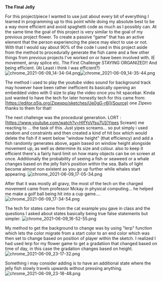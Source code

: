 **The Final Jelly**

For this project/piece I wanted to use just about every bit of everything I learned in programming up to this point while doing my absolute best to be a way more efficient and avoid spaghetti code as much as I possibly can. At the same time the goal of this project is very similar to the goal of my previous project flower. To create a passive “game” that has an active element that the person experiencing the piece may elect to use or not. 
With that I would say about 90% of the code I used in this project aside from the method to procedurally generate the fish came and a few other things from previous projects I’ve worked on or have been involved with. IE movement, array splice etc. The First Challenge STAYING ORGANIZED!! And being efficient. (At Least i think I was efficient?)![chrome_2021-06-09_14-34-04.png]({{site.baseurl}}/chrome_2021-06-09_14-34-04.png)![chrome_2021-06-09_14-35-44.png]({{site.baseurl}}/chrome_2021-06-09_14-35-44.png)


The method i used to play the youtube video sound for background track may however have been rather inefficient its basically opening an embedded video with 0 size to play the video once you hit spacebar. Kinda just wanted to have the tech for later honestly tech for this came from: [https://editor.p5js.org/Zipexpo/sketches/Ue0gG-r6l](Source) one Zipexo thanks to them for that!

The next challenge was the procedural generation. LORT : [https://www.youtube.com/watch?v=HIfYoVfsu7U](Yipes Scream) me reacting to … the task of this. Just yipes screams… so put simply i used random and constraints and then created a kind of hit box which would delete the fish if it went below "window height" (that efficiency) and add a fish randomly generates above, again based on window height alongside movement up, as well as determine its size and colour. also to keep it efficient there's a fairly hard limit on how many objects can be on screen at once. Additionally the probability of seeing a fish or seaweed or a whale changes based on the jelly fish’s  position within the sea. Balls of light become almost non existent as you go up further while whales start appearing. ![chrome_2021-06-09_17-05-34.png]({{site.baseurl}}/chrome_2021-06-09_17-05-34.png)

After that it was mostly all gravy, the most of the tech on the charged movement came from professor Mckay in physical computing... he helped me make a golf ball being hit into a cup game....
![chrome_2021-06-09_17-34-54.png]({{site.baseurl}}/chrome_2021-06-09_17-34-54.png)


The tech for states came from the cat example you gave in class and the questions I asked about states basically being true false statements but simpler. ![chrome_2021-06-09_16-52-55.png]({{site.baseurl}}/chrome_2021-06-09_16-52-55.png)


My method to get the background to change was by using "lerp" function which lets the color migrate from a start color to an end color which was then set to change based on position of player within the sketch. I realized I had used lerp for my flower game to get a gradatiion that changed based on time of day, in this case the gradation changes based on height. ![chrome_2021-06-09_23-17-32.png]({{site.baseurl}}/chrome_2021-06-09_23-17-32.png)


Something i may consider adding is to have an additional state where the jelly fish slowly travels upwards without pressing anything.
![chrome_2021-06-09_23-18-48.png]({{site.baseurl}}/chrome_2021-06-09_23-18-48.png)
